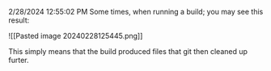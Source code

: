 2/28/2024 12:55:02 PM
Some times, when running a build; you may see this result:


![[Pasted image 20240228125445.png]]

This simply means that the build produced files that git then cleaned up furter.